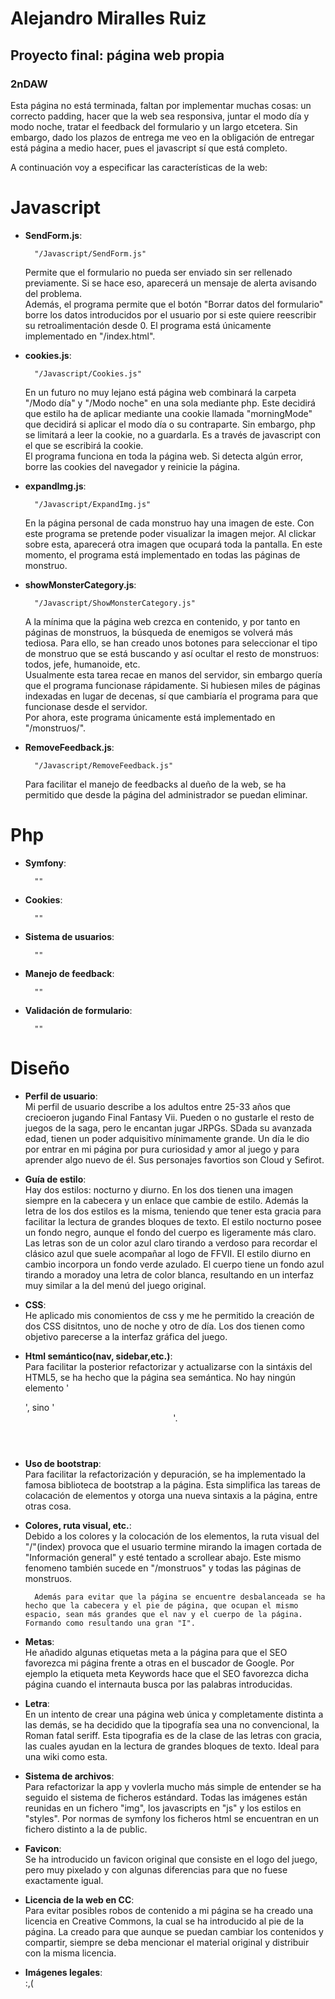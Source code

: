 # Alejandro Miralles Ruiz
## Proyecto final: página web propia
### 2nDAW

Esta página no está terminada, faltan por implementar muchas cosas: un correcto padding, hacer que la web sea responsiva, juntar el modo día y modo noche, tratar el feedback del formulario y un largo etcetera. Sin embargo, dado los plazos de entrega me veo en la obligación de entregar está página a medio hacer, pues el javascript sí que está completo.  


A continuación voy a especificar las características de la web:

# Javascript

- **SendForm.js**:  

        "/Javascript/SendForm.js"  


    Permite que el formulario no pueda ser enviado sin ser rellenado previamente. Si se hace eso, aparecerá un mensaje de alerta avisando del problema.   
    Además, el programa permite que el botón "Borrar datos del formulario" borre los datos introducidos por el usuario por si este quiere reescribir su retroalimentación desde 0. 
    El programa está únicamente implementado en "/index.html". 



- **cookies.js**:  

        "/Javascript/Cookies.js"  

    
    En un futuro no muy lejano está página web combinará la carpeta "/Modo día" y "/Modo noche" en una sola mediante php. Este decidirá que estilo ha de aplicar mediante una cookie llamada "morningMode" que decidirá si aplicar el modo día o su contraparte. Sin embargo, php se limitará a leer la cookie, no a guardarla. Es a través de javascript con el que se escribirá la cookie.  
    El programa funciona en toda la página web. Si detecta algún error, borre las cookies del navegador y reinicie la página.



- **expandImg.js**:  

        "/Javascript/ExpandImg.js"  


    En la página personal de cada monstruo hay una imagen de este. Con este programa se pretende poder visualizar la imagen mejor. Al clickar sobre esta, aparecerá otra imagen que ocupará toda la pantalla.
    En este momento, el programa está implementado en todas las páginas de monstruo. 



- **showMonsterCategory.js**:  

        "/Javascript/ShowMonsterCategory.js"  

    
    A la mínima que la página web crezca en contenido, y por tanto en páginas de monstruos, la búsqueda de enemigos se volverá más tediosa. Para ello, se han creado unos botones para seleccionar el tipo de monstruo que se está buscando y así ocultar el resto de monstruos: todos, jefe, humanoide, etc.  
    Usualmente esta tarea recae en manos del servidor, sin embargo quería que el programa funcionase rápidamente. Si hubiesen miles de páginas indexadas en lugar de decenas, sí que cambiaría el programa para que funcionase desde el servidor.  
    Por ahora, este programa únicamente está implementado en "/monstruos/".  
    


- **RemoveFeedback.js**:  

        "/Javascript/RemoveFeedback.js"  

    Para facilitar el manejo de feedbacks al dueño de la web, se ha permitido que desde la página del administrador se puedan eliminar.



# Php


- **Symfony**:  

        ""

- **Cookies**:  

        ""

- **Sistema de usuarios**:  

        ""

- **Manejo de feedback**:  

        ""

- **Validación de formulario**:  

        ""




# Diseño


- **Perfil de usuario**:  
        Mi perfil de usuario describe a los adultos entre 25-33 años que crecioeron jugando Final Fantasy Vii. Pueden o no gustarle el resto de juegos de la saga, pero le encantan jugar JRPGs. SDada su avanzada edad, tienen un poder adquisitivo mínimamente grande. Un día le dio por entrar en mi página por pura curiosidad y amor al juego y para aprender algo nuevo de él. Sus personajes favortios son Cloud y Sefirot. 



- **Guía de estilo**:  
        Hay dos estilos: nocturno y diurno. 
        En los dos tienen una imagen siempre en la cabecera y un enlace que cambie de estilo. Además la letra de los dos estilos es la misma, teniendo que tener esta gracia para facilitar la lectura de grandes bloques de texto. 
        El estilo nocturno posee un fondo negro, aunque el fondo del cuerpo es ligeramente más claro. Las letras son de un color azul claro tirando a verdoso para recordar el clásico azul que suele acompañar al logo de FFVII.
        El estilo diurno en cambio incorpora un fondo verde azulado. El cuerpo tiene un fondo azul tirando a moradoy una letra de color blanca, resultando en un interfaz muy similar a la del menú del juego original. 


- **CSS**:  
        He aplicado mis conomientos de css y me he permitido la creación de dos CSS disitntos, uno de noche y otro de día. Los dos tienen como objetivo parecerse a la interfaz gráfica del juego.
      

- **Html semántico(nav, sidebar,etc.)**:  
        Para facilitar la posterior refactorizar y actualizarse con la sintáxis del HTML5, se ha hecho que la página sea semántica. No hay ningún elemento '<div id="header">', sino '<header>'. 


- **Uso de bootstrap**:  
        Para facilitar la refactorización y depuración, se ha implementado la famosa biblioteca de bootstrap a la página. Esta simplifica las tareas de colacación de elementos y otorga una nueva sintaxis a la página, entre otras cosa. 


- **Colores, ruta visual, etc.**:  
        Debido a los colores y la colocación de los elementos, la ruta visual del "/"(index) provoca que el usuario termine mirando la imagen cortada de "Información general" y esté tentado a scrollear abajo. Este mismo fenomeno también sucede en "/monstruos" y todas las páginas de monstruos. 

        Además para evitar que la página se encuentre desbalanceada se ha hecho que la cabecera y el pie de página, que ocupan el mismo espacio, sean más grandes que el nav y el cuerpo de la página. Formando como resultando una gran "I".


- **Metas**:  
        He añadido algunas etiquetas meta a la página para que el SEO favorezca mi página frente a otras en el buscador de Google. Por ejemplo la etiqueta meta Keywords hace que el SEO favorezca dicha página cuando el internauta busca por las palabras introducidas.

- **Letra**:  
        En un intento de crear una página web única y completamente distinta a las demás, se ha decidido que la tipografía sea una no convencional, la Roman fatal seriff. Esta tipografia es de la clase de las letras con gracia, las cuales ayudan en la lectura de grandes bloques de texto. Ideal para una wiki como esta. 

- **Sistema de archivos**:  
        Para refactorizar la app y vovlerla mucho más simple de entender se ha seguido el sistema de ficheros estándard. Todas las imágenes están reunidas en un fichero "img", los javascripts en "js" y los estilos en "styles". Por normas de symfony los ficheros html se encuentran en un fichero distinto a la de public.


- **Favicon**:  
        Se ha introducido un favicon original que consiste en el logo del juego, pero muy pixelado y con algunas diferencias para que no fuese exactamente igual.

- **Licencia de la web en CC**:  
        Para evitar posibles robos de contenido a mi página se ha creado una licencia en Creative Commons, la cual se ha introducido al pie de la página. 
        La creado para que aunque se puedan cambiar los contenidos y compartir, siempre se deba mencionar el material original y distribuir con la misma licencia.

- **Imágenes legales**:  
        :,(